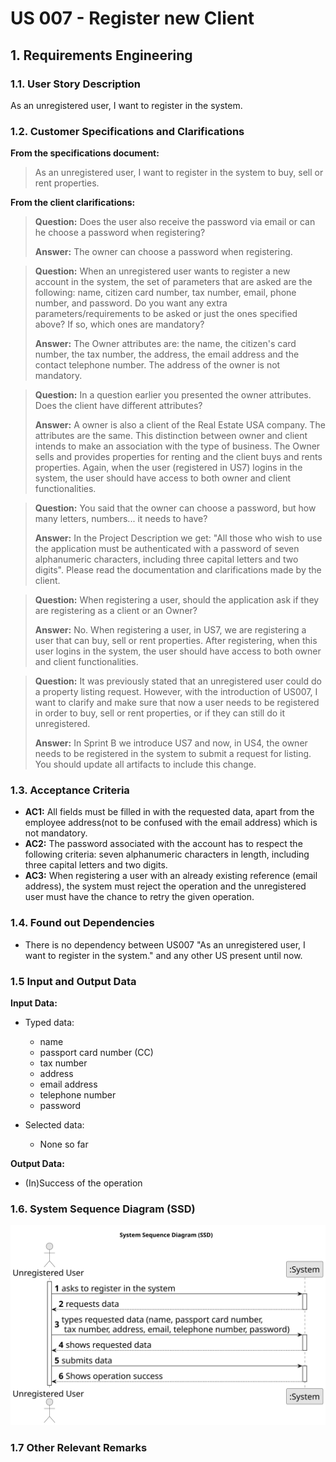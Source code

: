 # US 007 - Register new Client

## 1. Requirements Engineering


### 1.1. User Story Description


As an unregistered user, I want to register in the system.



### 1.2. Customer Specifications and Clarifications 


**From the specifications document:**

>	As an unregistered user, I want to register in the system to buy, sell or rent
properties.


**From the client clarifications:**

> **Question:** Does the user also receive the password via email or can he choose a password when registering?
> 
> **Answer:** The owner can choose a password when registering.

> **Question:** When an unregistered user wants to register a new account in the system, the set of parameters that are asked are the following: name, citizen card number, tax number, email, phone number, and password. Do you want any extra parameters/requirements to be asked or just the ones specified above? If so, which ones are mandatory?
> 
>  **Answer:** The Owner attributes are: the name, the citizen's card number, the tax number, the address, the email address and the contact telephone number. The address of the owner is not mandatory.

> **Question:** In a question earlier you presented the owner attributes. Does the client have different attributes?
>
>  **Answer:** A owner is also a client of the Real Estate USA company. The attributes are the same. This distinction between owner and client intends to make an association with the type of business. The Owner sells and provides properties for renting and the client buys and rents properties.
Again, when the user (registered in US7) logins in the system, the user should have access to both owner and client functionalities.

> **Question:** You said that the owner can choose a password, but how many letters, numbers... it needs to have?
>
>  **Answer:** In the Project Description we get: "All those who wish to use the application must be authenticated with a password of seven alphanumeric characters, including three capital letters and two digits". Please read the documentation and clarifications made by the client.

> **Question:** When registering a user, should the application ask if they are registering as a client or an Owner?
>
>  **Answer:** No. When registering a user, in US7, we are registering a user that can buy, sell or rent properties. After registering, when this user logins in the system, the user should have access to both owner and client functionalities.

> **Question:** It was previously stated that an unregistered user could do a property listing request. However, with the introduction of US007, I want to clarify and make sure that now a user needs to be registered in order to buy, sell or rent properties, or if they can still do it unregistered.
>
>  **Answer:** In Sprint B we introduce US7 and now, in US4, the owner needs to be registered in the system to submit a request for listing. You should update all artifacts to include this change.

### 1.3. Acceptance Criteria

* **AC1:** All fields must be filled in with the requested data, apart from the employee address(not to be confused with the email address) which is not mandatory.
* **AC2:** The password associated with the account has to respect the following criteria: seven alphanumeric characters in length, including three capital letters and two digits.
* **AC3:** When registering a user with an already existing reference (email address), the system must reject the operation and the unregistered user must have the chance to retry the given operation.

### 1.4. Found out Dependencies

* There is no dependency between US007 "As an unregistered user, I want to register in the system." and any other US present until now.

### 1.5 Input and Output Data


**Input Data:**

* Typed data:
	* name
    * passport card number (CC) 
    * tax number
    * address
    * email address
    * telephone number
    * password 
	
* Selected data:
	* None so far


**Output Data:**

* (In)Success of the operation

### 1.6. System Sequence Diagram (SSD)

![System Sequence Diagram](svg/us007-system-sequence-diagram.svg)

### 1.7 Other Relevant Remarks